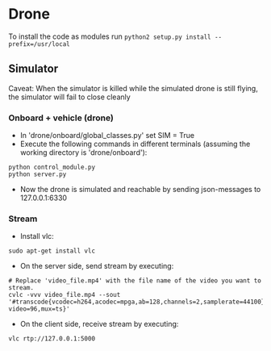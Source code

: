 # Drone

To install the code as modules run `python2 setup.py install --prefix=/usr/local`

## Simulator
Caveat: When the simulator is killed while the simulated drone is still flying, the simulator will fail to close cleanly

### Onboard + vehicle (drone)

* In 'drone/onboard/global_classes.py' set SIM = True
* Execute the following commands in different terminals (assuming the working directory is 'drone/onboard'):
```
python control_module.py   
python server.py
```
* Now the drone is simulated and reachable by sending json-messages to 127.0.0.1:6330

### Stream

* Install vlc:
```
sudo apt-get install vlc
```
* On the server side, send stream by executing:
```
# Replace 'video_file.mp4' with the file name of the video you want to stream.
cvlc -vvv video_file.mp4 --sout '#transcode{vcodec=h264,acodec=mpga,ab=128,channels=2,samplerate=44100}:rtp{dst=127.0.0.1,port=5000,ptype-video=96,mux=ts}'
```


* On the client side, receive stream by executing:
```
vlc rtp://127.0.0.1:5000
```
